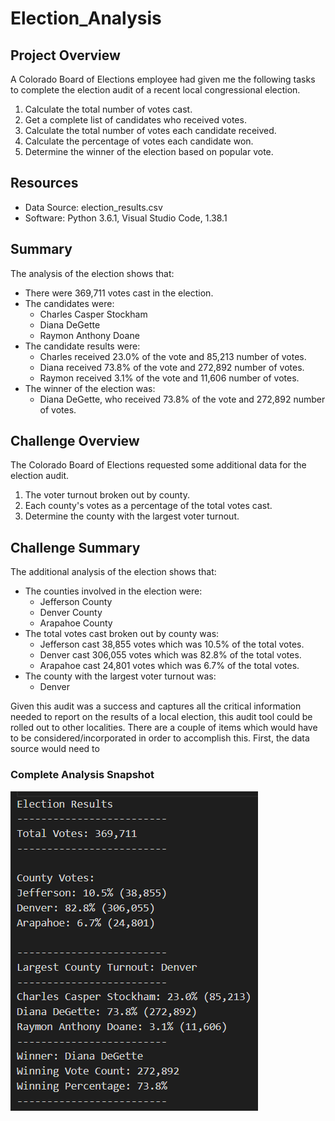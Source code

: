 # Election_Analysis

## Project Overview
A Colorado Board of Elections employee had given me the following tasks to complete the election audit of a recent local congressional election.

1. Calculate the total number of votes cast.
2. Get a complete list of candidates who received votes. 
3. Calculate the total number of votes each candidate received.
4. Calculate the percentage of votes each candidate won.
5. Determine the winner of the election based on popular vote.

## Resources
- Data Source: election_results.csv
- Software: Python 3.6.1, Visual Studio Code, 1.38.1

## Summary
The analysis of the election shows that:
- There were 369,711 votes cast in the election.
- The candidates were:
    - Charles Casper Stockham
    - Diana DeGette
    - Raymon Anthony Doane
- The candidate results were:
    - Charles received 23.0% of the vote and 85,213 number of votes.
    - Diana received 73.8% of the vote and 272,892 number of votes.
    - Raymon received 3.1% of the vote and 11,606 number of votes.
- The winner of the election was:
    - Diana DeGette, who received 73.8% of the vote and 272,892 number of votes.

## Challenge Overview
The Colorado Board of Elections requested some additional data for the election audit.

1. The voter turnout broken out by county.
2. Each county's votes as a percentage of the total votes cast.
3. Determine the county with the largest voter turnout.

## Challenge Summary
The additional analysis of the election shows that:
- The counties involved in the election were:
    - Jefferson County
    - Denver County
    - Arapahoe County
- The total votes cast broken out by county was:
    - Jefferson cast 38,855 votes which was 10.5% of the total votes.
    - Denver cast 306,055 votes which was 82.8% of the total votes.
    - Arapahoe cast 24,801 votes which was 6.7% of the total votes.
- The county with the largest voter turnout was:
    - Denver

Given this audit was a success and captures all the critical information needed to report on the results of a local election, this audit tool could be rolled out to other localities. There are a couple of items which would have to be considered/incorporated in order to accomplish this. First, the data source would need to 

### Complete Analysis Snapshot
![Election Results](/analysis/Election_Results.png "Election Results")
